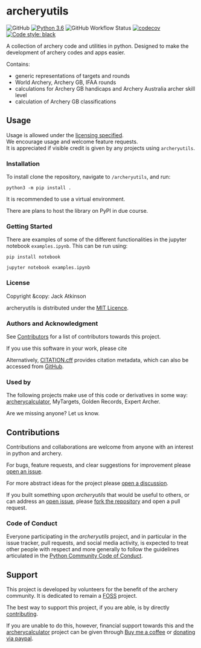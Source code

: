 # archeryutils

![GitHub](https://img.shields.io/github/license/jatkinson1000/archeryutils)
[![Python 3.6](https://img.shields.io/badge/python-3.6-blue.svg)](https://www.python.org/downloads/release/python-360/)
![GitHub Workflow Status](https://img.shields.io/github/actions/workflow/status/jatkinson1000/archeryutils/testing.yaml)
[![codecov](https://codecov.io/gh/jatkinson1000/archeryutils/branch/main/graph/badge.svg?token=AZU7G6H8T0)](https://codecov.io/gh/jatkinson1000/archeryutils)
[![Code style: black](https://img.shields.io/badge/code%20style-black-000000.svg)](https://github.com/psf/black)

A collection of archery code and utilities in python.
Designed to make the development of archery codes and apps easier.

Contains:
- generic representations of targets and rounds
- World Archery, Archery GB, IFAA rounds
- calculations for Archery GB handicaps and Archery Australia archer skill level
- calculation of Archery GB classifications


## Usage
Usage is allowed under the [licensing specified](https://github.com/jatkinson1000/archeryutils/tree/project-documentation#license).  
We encourage usage and welcome feature requests.  
It is appreciated if visible credit is given by any projects using `archeryutils`.

### Installation
To install clone the repository, navigate to `/archeryutils`, and run:  

    python3 -m pip install .

It is recommended to use a virtual environment.

There are plans to host the library on PyPI in due course.

### Getting Started
There are examples of some of the different functionalities in the jupyter notebook
`examples.ipynb`.
This can be run using:

    pip install notebook

    jupyter notebook examples.ipynb

### License
Copyright &copy: Jack Atkinson

archeryutils is distributed under the
[MIT Licence](https://github.com/jatkinson1000/archeryutils/blob/main/LICENSE).

### Authors and Acknowledgment
See [Contributors](https://github.com/jatkinson1000/archeryutils/graphs/contributors)
for a list of contributors towards this project.

If you use this software in your work, please cite

Alternatively,
[CITATION.cff](https://github.com/jatkinson1000/archeryutils/blob/main/CITATION.cff)
provides citation metadata, which can also be accessed from
[GitHub](https://github.com/jatkinson1000/archeryutils).

### Used by
The following projects make use of this code or derivatives in some way:
[archerycalculator](https://archerycalculator.co.uk), MyTargets, Golden Records,
Expert Archer.

Are we missing anyone? Let us know.


## Contributions
Contributions and collaborations are welcome from anyone with an
interest in python and archery.

For bugs, feature requests, and clear suggestions for improvement please
[open an issue](https://github.com/jatkinson1000/archeryutils/issues).

For more abstract ideas for the project please
[open a discussion](https://github.com/jatkinson1000/archeryutils/discussions).

If you built something upon _archeryutils_ that would be useful to others, or can
address an [open issue](https://github.com/jatkinson1000/archeryutils/issues), please
[fork the repository](https://github.com/jatkinson1000/archeryutils/fork) and open a
pull request.

### Code of Conduct
Everyone participating in the _archeryutils_ project, and in particular in the
issue tracker, pull requests, and social media activity, is expected to treat other
people with respect and more generally to follow the guidelines articulated in the
[Python Community Code of Conduct](https://www.python.org/psf/codeofconduct/).


## Support
This project is developed by volunteers for the benefit of the archery community.
It is dedicated to remain a [FOSS](https://itsfoss.com/what-is-foss/) project.

The best way to support this project, if you are able, is by directly
[contributing](https://github.com/jatkinson1000/archeryutils/tree/project-documentation#contributions).

If you are unable to do this, however, financial support towards this and the
[archerycalculator](https://archerycalculator.co.uk) project can be given through
[Buy me a coffee](https://www.buymeacoffee.com/jackatkinsr) or
[donating via paypal](https://www.paypal.com/donate/?hosted_button_id=JEABJ3UJU4XD4).
